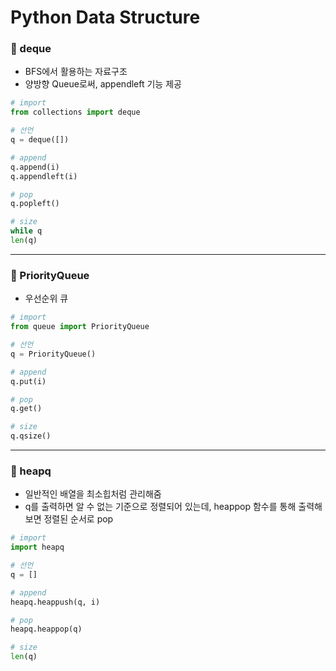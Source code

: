 # Python Data Structure

### 📌 deque
- BFS에서 활용하는 자료구조
- 양방향 Queue로써, appendleft 기능 제공

```python
# import
from collections import deque

# 선언
q = deque([])

# append
q.append(i)
q.appendleft(i)

# pop
q.popleft()

# size
while q
len(q)
```

---

### 📌 PriorityQueue
- 우선순위 큐

```python
# import
from queue import PriorityQueue

# 선언
q = PriorityQueue()

# append
q.put(i)

# pop
q.get()

# size
q.qsize()
```

---

### 📌 heapq
- 일반적인 배열을 최소힙처럼 관리해줌
- q를 출력하면 알 수 없는 기준으로 정렬되어 있는데, heappop 함수를 통해 출력해보면 정렬된 순서로 pop

```python
# import
import heapq

# 선언
q = []

# append
heapq.heappush(q, i)

# pop
heapq.heappop(q)

# size
len(q)
```
